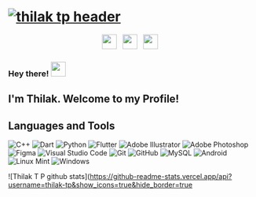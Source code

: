 # [![thilak tp header](https://github.com/thilak-tp/thilak-github-profile/blob/main/assets/cover3.jpg)]()
<p align='center'>
<a href="https://www.instagram.com/t_h_i_l_a_k/"><img height="30" src="https://github.com/thilak-tp/thilak-github-profile/blob/main/assets/instagram.png"></a>&nbsp;&nbsp;
<a href="https://www.instagram.com/forktail_arts/"><img height="30" src="https://github.com/thilak-tp/thilak-github-profile/blob/main/assets/forktailArts1.png"></a>&nbsp;&nbsp;
<a href="https://www.linkedin.com/in/thilak-t-p-25744015a/"><img height="30" src="https://github.com/thilak-tp/thilak-github-profile/blob/main/assets/linkedin.png"></a>&nbsp;&nbsp;
</p>


### Hey there! <img src="https://media.giphy.com/media/hvRJCLFzcasrR4ia7z/giphy.gif" width="30px">

## I'm Thilak. Welcome to my Profile!



## Languages and Tools
![C++](https://img.shields.io/badge/c++-%2300599C.svg?style=for-the-badge&logo=c%2B%2B&logoColor=white)
![Dart](https://img.shields.io/badge/dart-%230175C2.svg?style=for-the-badge&logo=dart&logoColor=white)
![Python](https://img.shields.io/badge/python-3670A0?style=for-the-badge&logo=python&logoColor=ffdd54)
![Flutter](https://img.shields.io/badge/Flutter-%2302569B.svg?style=for-the-badge&logo=Flutter&logoColor=white)
![Adobe Illustrator](https://img.shields.io/badge/adobeillustrator-%23FF9A00.svg?style=for-the-badge&logo=adobeillustrator&logoColor=white)
![Adobe Photoshop](https://img.shields.io/badge/adobephotoshop-%2331A8FF.svg?style=for-the-badge&logo=adobephotoshop&logoColor=white)
![Figma](https://img.shields.io/badge/figma-%23F24E1E.svg?style=for-the-badge&logo=figma&logoColor=white)
![Visual Studio Code](https://img.shields.io/badge/Visual%20Studio%20Code-0078d7.svg?style=for-the-badge&logo=visual-studio-code&logoColor=white)
![Git](https://img.shields.io/badge/git-%23F05033.svg?style=for-the-badge&logo=git&logoColor=white)
![GitHub](https://img.shields.io/badge/github-%23121011.svg?style=for-the-badge&logo=github&logoColor=white)
![MySQL](https://img.shields.io/badge/mysql-%2300f.svg?style=for-the-badge&logo=mysql&logoColor=white)
![Android](https://img.shields.io/badge/Android-3DDC84?style=for-the-badge&logo=android&logoColor=white)
![Linux Mint](https://img.shields.io/badge/Linux%20Mint-87CF3E?style=for-the-badge&logo=Linux%20Mint&logoColor=white)
![Windows](https://img.shields.io/badge/Windows-0078D6?style=for-the-badge&logo=windows&logoColor=white)

![Thilak T P github stats](https://github-readme-stats.vercel.app/api?username=thilak-tp&show_icons=true&hide_border=true

